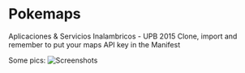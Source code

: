 Pokemaps
=================
Aplicaciones & Servicios Inalambricos - UPB 2015
Clone, import and remember to put your maps API key in the Manifest

Some pics:
![Screenshots](http://puu.sh/gNGNJ/7914e37249.png)